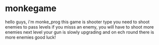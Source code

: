# monkegame
hello guys, i'm monke_prog
this game is shooter type
you need to shoot enemies to pass levels
if you misss an enemy, you will have to shoot more enemies next level
your gun is slowly upgrading and on ech round there is more enemies
good luck!
